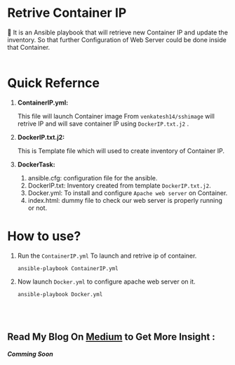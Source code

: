 # Retrive Container IP
🔰  It is an Ansible playbook that will retrieve new Container IP and update the inventory. So that further Configuration of Web Server could be done inside that Container.
<br></br>

# Quick Refernce

1. <b>ContainerIP.yml:</b> 
   
   This file will launch Container image From `venkatesh14/sshimage` will retrive IP
    and will save container IP using `DockerIP.txt.j2` .

2. <b>DockerIP.txt.j2:</b> 
   
   This is Template file which will used to create inventory of Container IP.

3. <b>DockerTask:</b>
   
   1. ansible.cfg: configuration file for the ansible.
   2. DockerIP.txt: Inventory created from template `DockerIP.txt.j2`.
   3. Docker.yml:  To install and configure `Apache web server` on Container.
   4. index.html:  dummy file to check our web server is properly running or not.
   
# How to use?

1. Run the `ContainerIP.yml` To launch and retrive ip of container.
   
   ```
   ansible-playbook ContainerIP.yml
   ```
2. Now launch `Docker.yml` to configure apache web server on it.
   
   ```
   ansible-playbook Docker.yml
   ```
<br></br>

##  Read My Blog On [Medium](https://venkateshpensalwar.medium.com/) to Get More Insight :

<b><em>Comming Soon</em></b>